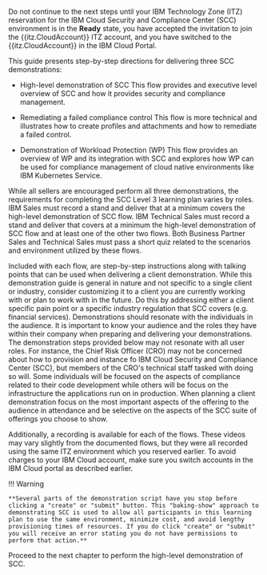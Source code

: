 Do not continue to the next steps until your IBM Technology Zone (ITZ) reservation for the IBM Cloud Security and Compliance Center (SCC) environment is in the **Ready** state, you have accepted the invitation to join the {{itz.CloudAccount}} ITZ account, and you have switched to the {{itz.CloudAccount}} in the IBM Cloud Portal.

This guide presents step-by-step directions for delivering three SCC demonstrations:
  
  - High-level demonstration of SCC
    This flow provides and executive level overview of SCC and how it provides security and compliance management.      

  - Remediating a failed compliance control
    This flow is more technical and illustrates how to create profiles and attachments and how to remediate a failed control.    
    
  - Demonstration of Workload Protection (WP)
    This flow provides an overview of WP and its integration with SCC and explores how WP can be used for compliance management of cloud native environments like IBM Kubernetes Service.

While all sellers are encouraged perform all three demonstrations, the requirements for completing the SCC Level 3 learning plan varies by roles. IBM Sales must record a stand and deliver that at a minimum covers the high-level demonstration of SCC flow. IBM Technical Sales must record a stand and deliver that covers at a minimum the high-level demonstration of SCC flow and at least one of the other two flows. Both Business Partner Sales and Technical Sales must pass a short quiz related to the scenarios and environment utilized by these flows.

Included with each flow, are step-by-step instructions along with talking points that can be used when delivering a client demonstration. While this demonstration guide is general in nature and not specific to a single client or industry, consider customizing it to a client you are currently working with or plan to work with in the future. Do this by addressing either a client specific pain point or a specific industry regulation that SCC covers (e.g. financial services). Demonstrations should resonate with the individuals in the audience. It is important to know your audience and the roles they have within their company when preparing and delivering your demonstrations. The demonstration steps provided below may not resonate with all user roles. For instance, the Chief Risk Officer (CRO) may not be concerned about how to provision and instance fo IBM Cloud Security and Compliance Center (SCC), but members of the CRO's technical staff tasked with doing so will. Some individuals will be focused on the aspects of compliance related to their code development while others will be focus on the infrastructure the applications run on in production. When planning a client demonstration focus on the most important aspects of the offering to the audience in attendance and be selective on the aspects of the SCC suite of offerings you choose to show.

Additionally, a recording is available for each of the flows. These videos may vary slightly from the documented flows, but they were all recorded using the same ITZ environment which you reserved earlier. To avoid charges to your IBM Cloud account, make sure you switch accounts in the IBM Cloud portal as described earlier.

!!! Warning 

    **Several parts of the demonstration script have you stop before clicking a "create" or "submit" button. This "baking-show" approach to demonstrating SCC is used to allow all participants in this learning plan to use the same environment, minimize cost, and avoid lengthy provisioning times of resources. If you do click "create" or "submit" you will receive an error stating you do not have permissions to perform that action.**

Proceed to the next chapter to perform the high-level demonstration of SCC.
